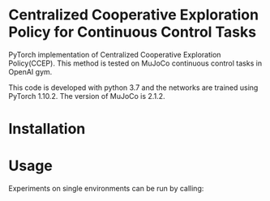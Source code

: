 # Centralized Cooperative Exploration Policy for Continuous Control Tasks

PyTorch implementation of Centralized Cooperative Exploration Policy(CCEP). This method is tested on MuJoCo continuous control tasks in OpenAI gym. 

This code is developed with python 3.7 and the networks are trained using PyTorch 1.10.2. The version of MuJoCo is 2.1.2.
 
# Installation


# Usage

Experiments on single environments can be run by calling:
